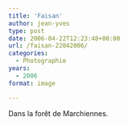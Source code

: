 ```yaml
---
title: 'Faisan'
author: jean-yves
type: post
date: 2006-04-22T12:23:48+00:00
url: /faisan-22042006/
categories:
  - Photographie
years:
  - 2006
format: image

---
```

Dans la forêt de Marchiennes.